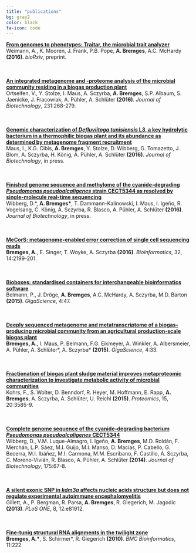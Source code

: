 ```yaml
---
title: "publications"
bg: gray2
color: black
fa-icon: code
---
```


**<a href="http://dx.doi.org/10.1101/043315" target="_blank">From genomes to phenotypes: Traitar, the microbial trait analyzer</a>**  
Weimann, A., K. Mooren, J. Frank, P.B. Pope, __A. Bremges__, A.C. McHardy **(2016)**. *bioRxiv*, preprint.

<br/><br/>
**<a href="http://dx.doi.org/10.1016/j.jbiotec.2016.06.014" target="_blank">An integrated metagenome and -proteome analysis of the microbial community residing in a biogas production plant</a>**  
Ortseifen, V., Y. Stolze, I. Maus, A. Sczyrba, __A. Bremges__, S.P. Albaum, S. Jaenicke, J. Fracowiak, A. Pühler, A. Schlüter **(2016)**. *Journal of Biotechnology*, 231:268-279.

<br/><br/>
**<a href="http://dx.doi.org/10.1016/j.jbiotec.2016.05.001" target="_blank">Genomic characterization of *Defluviitoga tunisiensis* L3, a key hydrolytic bacterium in a thermophilic biogas plant and its abundance as determined by metagenome fragment recruitment</a>**  
Maus, I., K.G. Cibis, __A. Bremges__, Y. Stolze, D. Wibberg, G. Tomazetto, J. Blom, A. Sczyrba, H. König, A. Pühler, A. Schlüter **(2016)**. *Journal of Biotechnology*, in press.

<br/><br/>
**<a href="http://dx.doi.org/10.1016/j.jbiotec.2016.04.008" target="_blank">Finished genome sequence and methylome of the cyanide-degrading *Pseudomonas pseudoalcaligenes* strain CECT5344 as resolved by single-molecule real-time sequencing</a>**  
Wibberg, D.\*, __A. Bremges\*__, T. Dammann-Kalinowski, I. Maus, I. Igeño, R. Vogelsang, C. König, A. Sczyrba, R. Blasco, A. Pühler, A. Schlüter **(2016)**. *Journal of Biotechnology*, in press.

<br/><br/>
**<a href="http://dx.doi.org/10.1093/bioinformatics/btw144" target="_blank">MeCorS: metagenome-enabled error correction of single cell sequencing reads</a>**  
__Bremges, A.__, E. Singer, T. Woyke, A. Sczyrba **(2016)**. *Bioinformatics*, 32, 14:2199-201.

<br/><br/>
**<a href="http://dx.doi.org/10.1186/s13742-015-0087-0" target="_blank">Bioboxes: standardised containers for interchangeable bioinformatics software</a>**  
Belmann, P., J. Dröge, __A. Bremges__, A.C. McHardy, A. Sczyrba, M.D. Barton **(2015)**. *GigaScience*, 4:47.

<br/><br/>
**<a href="http://dx.doi.org/10.1186/s13742-015-0073-6" target="_blank">Deeply sequenced metagenome and metatranscriptome of a biogas-producing microbial community from an agricultural production-scale biogas plant</a>**  
__Bremges, A.__, I. Maus, P. Belmann, F.G. Eikmeyer, A. Winkler, A. Albersmeier, A. Pühler, A. Schlüter\*, A. Sczyrba\* **(2015)**. *GigaScience*, 4:33.

<br/><br/>
**<a href="http://dx.doi.org/10.1002/pmic.201400557" target="_blank">Fractionation of biogas plant sludge material improves metaproteomic characterization to investigate metabolic activity of microbial communities</a>**  
Kohrs, F., S. Wolter, D. Benndorf, R. Heyer, M. Hoffmann, E. Rapp, __A. Bremges__, A. Sczyrba, A. Schlüter, U. Reichl **(2015)**. *Proteomics*, 15, 20:3585-9.

<br/><br/>
**<a href="http://dx.doi.org/10.1016/j.jbiotec.2014.02.004" target="_blank">Complete genome sequence of the cyanide-degrading bacterium *Pseudomonas pseudoalcaligenes* CECT5344</a>**  
Wibberg, D., V.M. Luque-Almagro, I. Igeño, __A. Bremges__, M.D. Roldán, F. Merchán, L.P. Sáez, M.I. Guijo, M.I. Manso, D. Macías, P. Cabello, G. Becerra, M.I. Ibáñez, M.I. Carmona, M.M. Escribano, F. Castillo, A. Sczyrba, C. Moreno-Vivián, R. Blasco, A. Pühler, A. Schlüter **(2014)**. *Journal of Biotechnology*, 175:67-8.

<br/><br/>
**<a href="http://dx.doi.org/10.1371/journal.pone.0081912" target="_blank">A silent exonic SNP in *kdm3a* affects nucleic acids structure but does not regulate experimental autoimmune encephalomyelitis</a>**  
Gillett, A., P. Bergman, R. Parsa, __A. Bremges__, R. Giegerich, M. Jagodic **(2013)**. *PLoS ONE*, 8, 12:e81912.

<br/><br/>
**<a href="http://dx.doi.org/10.1186/1471-2105-11-222" target="_blank">Fine-tunig structural RNA alignments in the twilight zone</a>**  
__Bremges, A.\*__, S. Schirmer\*, R. Giegerich **(2010)**. *BMC Bioinformatics*, 11:222.
